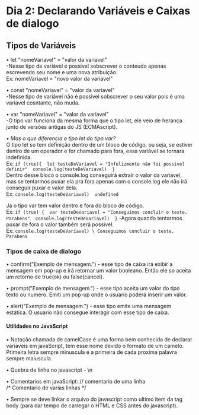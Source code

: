 # Dia 2: Declarando  Variáveis e Caixas de dialogo

## Tipos de Variáveis

• let "nomeVariavel" = "valor da variavel" \
-Nesse tipo de variável é possivel sobscrever o conteudo apenas escrevendo seu nome e uma nova atribuição. \
Ex: nomeVariavel = "novo valor da variavel" 

• const "nomeVariavel" = "valor da variavel" \
-Nesse tipo de variável não é possivel sobscrever o seu valor pois é uma variavel cosntante, não muda. 

• var "nomeVariavel" = "valor da variavel" \
-O tipo var funciona da mesma forma que o tipo let, ele veio de herança junto de versões antigas do JS (ECMAscript). 

*• Mas o que diferencia o tipo let do tipo var?* \
O tipo let so tem definição dentro de um bloco de código, ou seja, se estiver dentro de um operador e for chamado para fora, essa variável se tornara indefinida. \
Ex: ```if (true){ 
    let testeDeVariavel = "Infelizmente não foi possivel definir" 
    console.log(testeDeVariavel) 
}```  \
Dentro desse bloco o console.log conseguirá extrair o valor da variavel, mas se tentarmos puxar ela pra fora apenas com o console.log ele não irá conseguir puxar o valor dela. \
Ex: ```console.log(testeDeVariavel) 
       undefined``` 

Já o tipo var tem valor dentro e fora do bloco de código. \
Ex: ```if (true) { 
    var testeDeVariavel = "Conseguimos concluir o teste. Parabens" 
    console.log(testeDeVariavel) 
}``` 
-Agora quando tentarmos puxar de fora o valor também será possivel. \
Ex: ```console.log(testeDeVariavel) \
       Conseguimos concluir o teste. Parabens``` 

### Tipos de caixa de dialogo

• confirm("Exemplo de mensagem.") - esse tipo de caixa irá exibir a mensagem em pop-up e irá retornar um valor booleano. Então ele so aceita um retorno de true(ok) ou false(cancel). 

• prompt("Exemplo de mensagem.") - esse tipo aceita um valor do tipo texto ou numero. Emiti um pop-up onde o usuario poderá inserir um valor. 

• alert("Exemplo de mensagem.") - esse tipo emite uma mensagem estática. O usuario não consegue interagir com esse tipo de caixa. 

#### Utilidades no JavaScript

• Notação chamada de camelCase é uma forma bem conhecida de declarar variaveis em javaScript, tem esse nome devido o formato de um camelo. Primeira letra sempre minuscula e a primeira de cada proxima palavra sempre maiuscula. 

• Quebra de linha no javascript - \n 

• Comentarios em javaScript: 
// comentario de uma linha  
/* Comentario de varias linhas */ 

• Sempre se deve linkar o arquivo do javascript como ultimo item da tag body (para dar tempo de carregar o HTML e CSS antes do javascript).
